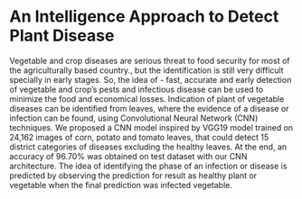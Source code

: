 # An Intelligence Approach to Detect Plant Disease

Vegetable and crop diseases are serious threat to food security for most of the agriculturally based country., but the identification is still very difficult specially in early stages. So, the idea of - fast, accurate and early detection of vegetable and crop’s pests and infectious disease can be used to minimize the food and economical losses. Indication of plant of vegetable diseases can be identified from leaves, where the evidence of a disease or infection can be found, using Convolutional Neural Network (CNN) techniques. We proposed a CNN model inspired by VGG19 model trained on 24,162 images of corn, potato and tomato leaves, that could detect 15 district categories of diseases excluding the healthy leaves.  At the end, an accuracy of 96.70% was obtained on test dataset with our CNN architecture. The idea of identifying the phase of an infection or disease is predicted by observing the prediction for result as healthy plant or vegetable when the final prediction was infected vegetable.
